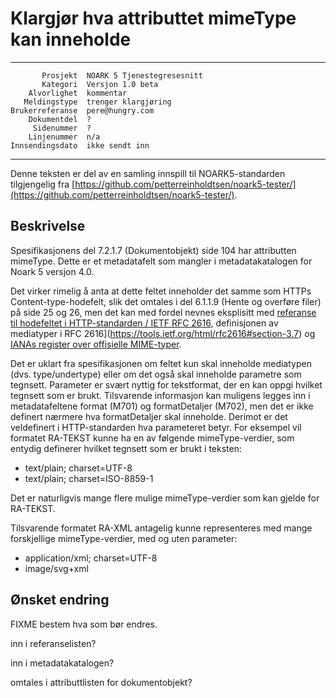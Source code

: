 Klargjør hva attributtet mimeType kan inneholde
===============================================

 ------------------  ---------------------------------
           Prosjekt  NOARK 5 Tjenestegresesnitt
           Kategori  Versjon 1.0 beta
        Alvorlighet  kommentar
       Meldingstype  trenger klargjøring
    Brukerreferanse  pere@hungry.com
        Dokumentdel  ?
         Sidenummer  ?
        Linjenummer  n/a
    Innsendingsdato  ikke sendt inn
 ------------------  ---------------------------------

Denne teksten er del av en samling innspill til NOARK5-standarden
tilgjengelig fra
[https://github.com/petterreinholdtsen/noark5-tester/](https://github.com/petterreinholdtsen/noark5-tester/).

Beskrivelse
-----------

Spesifikasjonens del 7.2.1.7 (Dokumentobjekt) side 104 har attributten
mimeType.  Dette er et metadatafelt som mangler i metadatakatalogen
for Noark 5 versjon 4.0.

Det virker rimelig å anta at dette feltet inneholder det samme som
HTTPs Content-type-hodefelt, slik det omtales i del 6.1.1.9 (Hente og
overføre filer) på side 25 og 26, men det kan med fordel nevnes
eksplisitt med [referanse til hodefeltet i HTTP-standarden / IETF RFC
2616](https://tools.ietf.org/html/rfc2616#page-124), definisjonen av
mediatyper i RFC
2616](https://tools.ietf.org/html/rfc2616#section-3.7) og [IANAs
register over offisielle
MIME-typer](https://www.iana.org/assignments/media-types/media-types.xhtml).

Det er uklart fra spesifikasjonen om feltet kun skal inneholde
mediatypen (dvs. type/undertype) eller om det også skal inneholde
parametre som tegnsett.  Parameter er svært nyttig for tekstformat,
der en kan oppgi hvilket tegnsett som er brukt.  Tilsvarende
informasjon kan muligens legges inn i metadatafeltene format (M701) og
formatDetaljer (M702), men det er ikke definert nærmere hva
formatDetaljer skal inneholde.  Derimot er det veldefinert i
HTTP-standarden hva parameteret betyr.  For eksempel vil formatet
RA-TEKST kunne ha en av følgende mimeType-verdier, som entydig
definerer hvilket tegnsett som er brukt i teksten:

 * text/plain; charset=UTF-8
 * text/plain; charset=ISO-8859-1

Det er naturligvis mange flere mulige mimeType-verdier som kan gjelde
for RA-TEKST.

Tilsvarende formatet RA-XML antagelig kunne representeres med mange
forskjellige mimeType-verdier, med og uten parameter:

 * application/xml; charset=UTF-8
 * image/svg+xml

Ønsket endring
--------------

FIXME bestem hva som bør endres.

inn i referanselisten?

inn i metadatakatalogen?

omtales i attributtlisten for dokumentobjekt?
